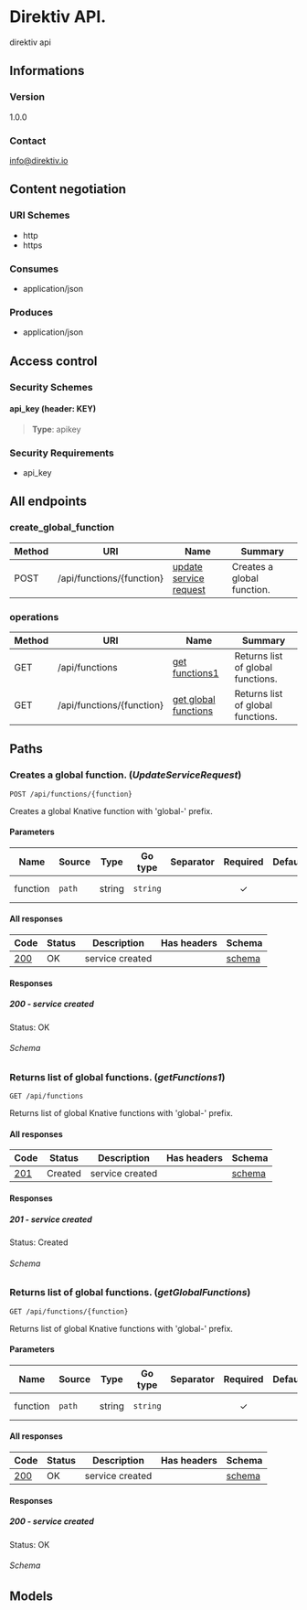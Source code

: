 


# Direktiv API.
direktiv api
  

## Informations

### Version

1.0.0

### Contact

 info@direktiv.io 

## Content negotiation

### URI Schemes
  * http
  * https

### Consumes
  * application/json

### Produces
  * application/json

## Access control

### Security Schemes

#### api_key (header: KEY)



> **Type**: apikey

### Security Requirements
  * api_key

## All endpoints

###  create_global_function

| Method  | URI     | Name   | Summary |
|---------|---------|--------|---------|
| POST | /api/functions/{function} | [update service request](#update-service-request) | Creates a global function. |
  


###  operations

| Method  | URI     | Name   | Summary |
|---------|---------|--------|---------|
| GET | /api/functions | [get functions1](#get-functions1) | Returns list of global functions. |
| GET | /api/functions/{function} | [get global functions](#get-global-functions) | Returns list of global functions. |
  


## Paths

### <span id="update-service-request"></span> Creates a global function. (*UpdateServiceRequest*)

```
POST /api/functions/{function}
```

Creates a global Knative function with 'global-' prefix.

#### Parameters

| Name | Source | Type | Go type | Separator | Required | Default | Description |
|------|--------|------|---------|-----------| :------: |---------|-------------|
| function | `path` | string | `string` |  | ✓ |  | name of the function |

#### All responses
| Code | Status | Description | Has headers | Schema |
|------|--------|-------------|:-----------:|--------|
| [200](#update-service-request-200) | OK | service created |  | [schema](#update-service-request-200-schema) |

#### Responses


##### <span id="update-service-request-200"></span> 200 - service created
Status: OK

###### <span id="update-service-request-200-schema"></span> Schema

### <span id="get-functions1"></span> Returns list of global functions. (*getFunctions1*)

```
GET /api/functions
```

Returns list of global Knative functions with 'global-' prefix.

#### All responses
| Code | Status | Description | Has headers | Schema |
|------|--------|-------------|:-----------:|--------|
| [201](#get-functions1-201) | Created | service created |  | [schema](#get-functions1-201-schema) |

#### Responses


##### <span id="get-functions1-201"></span> 201 - service created
Status: Created

###### <span id="get-functions1-201-schema"></span> Schema

### <span id="get-global-functions"></span> Returns list of global functions. (*getGlobalFunctions*)

```
GET /api/functions/{function}
```

Returns list of global Knative functions with 'global-' prefix.

#### Parameters

| Name | Source | Type | Go type | Separator | Required | Default | Description |
|------|--------|------|---------|-----------| :------: |---------|-------------|
| function | `path` | string | `string` |  | ✓ |  | name of the function |

#### All responses
| Code | Status | Description | Has headers | Schema |
|------|--------|-------------|:-----------:|--------|
| [200](#get-global-functions-200) | OK | service created |  | [schema](#get-global-functions-200-schema) |

#### Responses


##### <span id="get-global-functions-200"></span> 200 - service created
Status: OK

###### <span id="get-global-functions-200-schema"></span> Schema

## Models
